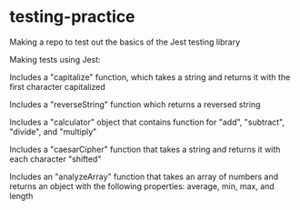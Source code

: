 # testing-practice
Making a repo to test out the basics of the Jest testing library

Making tests using Jest:

Includes a "capitalize" function, which takes a string and returns it with the first character capitalized

Includes a "reverseString" function which returns a reversed string

Includes a "calculator" object that contains function for "add", "subtract", "divide", and "multiply"

Includes a "caesarCipher" function that takes a string and returns it with each character "shifted"

Includes an "analyzeArray" function that takes an array of numbers and returns an object with the following properties: average, min, max, and length
